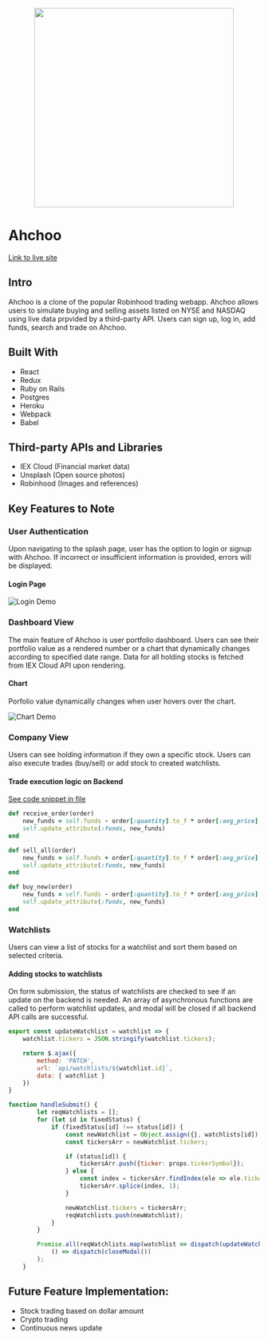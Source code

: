 <p align="center"><a href="#" target="_blank"><img src="https://i.imgur.com/eIHy8c2.png" width="400"></a></p>

# Ahchoo

[Link to live site](https://ahchoo.herokuapp.com)

## Intro
Ahchoo is a clone of the popular Robinhood trading webapp. Ahchoo allows users to simulate buying and selling assets listed on NYSE and NASDAQ using live data prpvided by a third-party API. Users can sign up, log in, add funds, search and trade on Ahchoo.

## Built With
* React
* Redux
* Ruby on Rails
* Postgres
* Heroku
* Webpack
* Babel

## Third-party APIs and Libraries
* IEX Cloud (Financial market data)
* Unsplash (Open source photos)
* Robinhood (Images and references)

## Key Features to Note

### User Authentication
Upon navigating to the splash page, user has the option to login or signup with Ahchoo. If incorrect or insufficient information is provided, errors will be displayed.

#### Login Page
![Login Demo](https://media.giphy.com/media/pjYxbsdGE7cZLmkWRT/giphy.gif)

### Dashboard View
The main feature of Ahchoo is user portfolio dashboard. Users can see their portfolio value as a rendered number or a chart that dynamically changes according to specified date range. Data for all holding stocks is fetched from IEX Cloud API upon rendering.

#### Chart
Porfolio value dynamically changes when user hovers over the chart.

![Chart Demo](https://media.giphy.com/media/xfQGchZSnsyppcS019/giphy.gif)

### Company View
Users can see holding information if they own a specific stock. Users can also execute trades (buy/sell) or add stock to created watchlists.

#### Trade execution logic on Backend
[See code snippet in file](https://github.com/kevinxmao/Ahchoo/blob/a3d85ef1e9b375a53e8a332b913131ddc077e15c/app/models/user.rb#L60-L73)

```ruby
def receive_order(order)
    new_funds = self.funds - order[:quantity].to_f * order[:avg_price].to_f
    self.update_attribute(:funds, new_funds)
end

def sell_all(order)
    new_funds = self.funds + order[:quantity].to_f * order[:avg_price].to_f
    self.update_attribute(:funds, new_funds)
end

def buy_new(order)
    new_funds = self.funds - order[:quantity].to_f * order[:avg_price].to_f
    self.update_attribute(:funds, new_funds)
end
```

### Watchlists
Users can view a list of stocks for a watchlist and sort them based on selected criteria.

#### Adding stocks to watchlists
On form submission, the status of watchlists are checked to see if an update on the backend is needed. An array of asynchronous functions are called to perform watchlist updates, and modal will be closed if all backend API calls are successful.

```javascript
export const updateWatchlist = watchlist => {
    watchlist.tickers = JSON.stringify(watchlist.tickers);

    return $.ajax({
        method: 'PATCH',
        url: `api/watchlists/${watchlist.id}`,
        data: { watchlist }
    })
}
```

```javascript
function handleSubmit() {
        let reqWatchlists = [];
        for (let id in fixedStatus) {
            if (fixedStatus[id] !== status[id]) {
                const newWatchlist = Object.assign({}, watchlists[id]);
                const tickersArr = newWatchlist.tickers;

                if (status[id]) {
                    tickersArr.push({ticker: props.tickerSymbol});
                } else {
                    const index = tickersArr.findIndex(ele => ele.ticker === props.tickerSymbol);
                    tickersArr.splice(index, 1);
                }

                newWatchlist.tickers = tickersArr;
                reqWatchlists.push(newWatchlist);
            }
        }

        Promise.all(reqWatchlists.map(watchlist => dispatch(updateWatchlist(watchlist)))).then(
            () => dispatch(closeModal())
        );
    }
```
## Future Feature Implementation:
- Stock trading based on dollar amount
- Crypto trading
- Continuous news update
